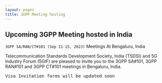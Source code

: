 ```yaml
---
layout: pages
title: 3GPP Meeting hosting
---
```


## Upcoming 3GPP Meeting hosted in India

<code>3GPP SA/RAN/CT#101 (Sep 11-15, 2023)</code>
Meetings At Bengaluru, India

Telecommunication Standards Development Society, India (TSDSI) and 5G Industry Forum (5GIF) are pleased to invite you to the 3GPP SA#101,
3GPP RAN#101 and 3GPP CT#101 meetings in Bengaluru, India.

<pre>Visa Invitation forms will be updated soon</pre>



